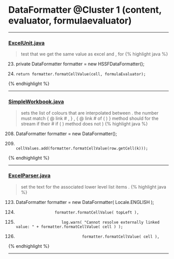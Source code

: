 # DataFormatter @Cluster 1 (content, evaluator, formulaevaluator)

***

### [ExcelUnit.java](https://searchcode.com/codesearch/view/64419074/)
> test that we get the same value as excel and , for 
{% highlight java %}
23. private DataFormatter formatter = new HSSFDataFormatter();
52.     return formatter.formatCellValue(cell, formulaEvaluator);
{% endhighlight %}

***

### [SimpleWorkbook.java](https://searchcode.com/codesearch/view/76192786/)
> sets the list of colours that are interpolated between . the number must match { @ link # , } , { @ link # of ( ) } method should for the stream if their # if ( ) method does not ) 
{% highlight java %}
208. DataFormatter formatter = new DataFormatter();
224.                 cellValues.add(formatter.formatCellValue(row.getCell(k)));
{% endhighlight %}

***

### [ExcelParser.java](https://searchcode.com/codesearch/view/93105691/)
> set the text for the associated lower level list items . 
{% highlight java %}
123. DataFormatter formatter = new DataFormatter( Locale.ENGLISH );
146.                      formatter.formatCellValue( topLeft ),
163.                         log.warn( "Cannot resolve externally linked value: " + formatter.formatCellValue( cell ) );
185.                                  formatter.formatCellValue( cell ),
{% endhighlight %}

***

